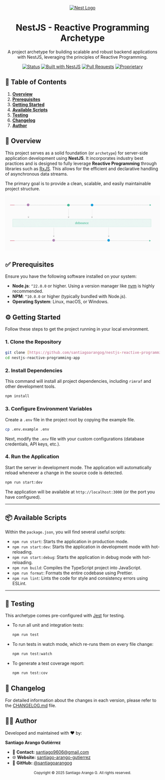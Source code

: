 <!--
# ------------------------------------------------------------------------------------|
#                         🚀 README By SANTIAGO ARANGO G 🚀                           #
# ------------------------------------------------------------------------------------|
# 🌐 **Website:** [www.santiagoarangog.com](https://www.santiagoarangog.co)           |
# 📧 **Contact:** [santiago9606@gmail.co](mailto:santiago9606@gmail.com)              |
# 💼 **Author:** Santiago Arango Gutierrez                                            |
# 📅 **Date:** Jule 25, 2025                                                          |
# 🔒 **Copyright:** 2025 Santiago Arango G All rights reserved                        |
# ------------------------------------------------------------------------------------|
-->

<div align="center">
  <a href="https://nestjs.com/" target="_blank">
    <img src="https://nestjs.com/img/logo-small.svg" width="100" alt="Nest Logo" />
  </a>
  <h1>NestJS - Reactive Programming Archetype</h1>
  <p>A project archetype for building scalable and robust backend applications with NestJS, leveraging the principles of Reactive Programming.</p>
</div>

<div align="center">

[![Status](https://img.shields.io/badge/status-active-success.svg)](https://github.com/YOUR_USERNAME/YOUR_REPOSITORY)
[![Built with NestJS](https://img.shields.io/badge/built%20with-NestJS-red.svg)](https://nestjs.com)
[![Pull Requests](https://img.shields.io/badge/Pull%20Requests-welcome-brightgreen.svg)](https://github.com/YOUR_USERNAME/YOUR_REPOSITORY/pulls)
[![Proprietary](https://img.shields.io/badge/License-Proprietary-lightgrey.svg)](/LICENSE)

</div>

## 📜 Table of Contents

1.  [**Overview**](#-overview)
2.  [**Prerequisites**](#-prerequisites)
3.  [**Getting Started**](#️-getting-started)
4.  [**Available Scripts**](#-available-scripts)
5.  [**Testing**](#-testing)
6.  [**Changelog**](#-changelog)
7.  [**Author**](#-author)


## 🚀 Overview

This project serves as a solid foundation (or `archetype`) for server-side application development using **NestJS**. It incorporates industry best practices and is designed to fully leverage **Reactive Programming** through libraries such as [RxJS](https://rxjs.dev/). This allows for the efficient and declarative handling of asynchronous data streams.

The primary goal is to provide a clean, scalable, and easily maintainable project structure.

<div align="center">
  <img src="./docs/reactive-programming-schema.gif" alt="Reactive Programming Schema" width="600"/>
</div>

## ✅ Prerequisites

Ensure you have the following software installed on your system:

-   **Node.js**: `^22.0.0` or higher. Using a version manager like [nvm](https://github.com/nvm-sh/nvm) is highly recommended.
-   **NPM**: `^10.0.0` or higher (typically bundled with Node.js).
-   **Operating System**: Linux, macOS, or Windows.


## ⚙️ Getting Started

Follow these steps to get the project running in your local environment.

### 1. Clone the Repository

```sh
git clone [https://github.com/santiagoarangog/nestjs-reactive-programming-app](https://github.com/santiagoarangog/nestjs-reactive-programming-app)
cd nestjs-reactive-programming-app
```

### 2. Install Dependencies

This command will install all project dependencies, including `rimraf` and other development tools.

```sh
npm install
```

### 3. Configure Environment Variables

Create a `.env` file in the project root by copying the example file.

```sh
cp .env.example .env
```

Next, modify the `.env` file with your custom configurations (database credentials, API keys, etc.).

### 4. Run the Application

Start the server in development mode. The application will automatically reload whenever a change in the source code is detected.

```sh
npm run start:dev
```

The application will be available at `http://localhost:3000` (or the port you have configured).

-----

## 📦 Available Scripts

Within the `package.json`, you will find several useful scripts:

  - `npm run start`: Starts the application in production mode.
  - `npm run start:dev`: Starts the application in development mode with hot-reloading.
  - `npm run start:debug`: Starts the application in debug mode with hot-reloading.
  - `npm run build`: Compiles the TypeScript project into JavaScript.
  - `npm run format`: Formats the entire codebase using Prettier.
  - `npm run lint`: Lints the code for style and consistency errors using ESLint.

-----

## 🧪 Testing

This archetype comes pre-configured with [Jest](https://jestjs.io/) for testing.

  - To run all unit and integration tests:
    ```sh
    npm run test
    ```
  - To run tests in watch mode, which re-runs them on every file change:
    ```sh
    npm run test:watch
    ```
  - To generate a test coverage report:
    ```sh
    npm run test:cov
    ```

## 📝 Changelog

For detailed information about the changes in each version, please refer to the [CHANGELOG.md](CHANGELOG.md) file.

## 👨‍💻 Author

Developed and maintained with ❤️ by:

**Santiago Arango Gutiérrez**

  - 📧 **Contact:** [santiago9606@gmail.com](mailto:santiago.arango@experimentality.co)
  - 🌐 **Website:** [santiago-arango-gutierrez](https://www.linkedin.com/in/santiago-arango-gutierrez/)
  - 💼 **GitHub:** [@santiagoarangog](https://github.com/santiagoarangog)

<div align="center">
<small>Copyright © 2025 Santiago Arango G. All rights reserved.</small>
</div>
